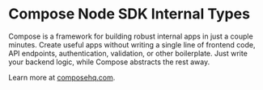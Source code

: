 # Compose Node SDK Internal Types

Compose is a framework for building robust internal apps in just a couple minutes. Create useful apps without writing a single line of frontend code, API endpoints, authentication, validation, or other boilerplate. Just write your backend logic, while Compose abstracts the rest away.

Learn more at [composehq.com](https://composehq.com).